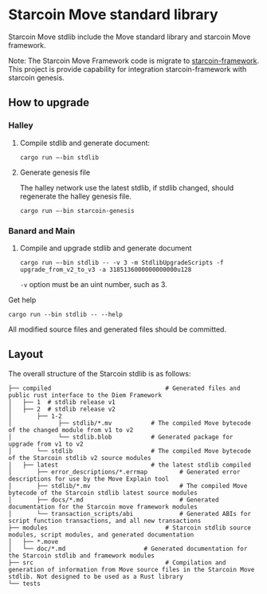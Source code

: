 # Starcoin Move standard library

Starcoin Move stdlib include the Move standard library and starcoin Move framework.

Note: The Starcoin Move Framework code is migrate to [starcoin-framework](https://github.com/starcoinorg/starcoin-framework/). This project is provide capability for integration starcoin-framework with starcoin genesis.

## How to upgrade 

### Halley 

1. Compile stdlib and generate document:

    ```shell
    cargo run —-bin stdlib
    ```

2. Generate genesis file

    The halley network use the latest stdlib, if stdlib changed, should regenerate the halley genesis file.

    ```shell
    cargo run —-bin starcoin-genesis
    ```

### Banard and Main

1. Compile and upgrade stdlib and generate document

    ```shell
    cargo run —-bin stdlib -- -v 3 -m StdlibUpgradeScripts -f upgrade_from_v2_to_v3 -a 3185136000000000000u128
    ```

    `-v` option must be an uint number, such as 3.

Get help

```shell
cargo run --bin stdlib -- --help
```

All modified source files and generated files should be committed.

## Layout
The overall structure of the Starcoin stdlib is as follows:

```
├── compiled                                # Generated files and public rust interface to the Diem Framework
│   ├── 1  # stdlib release v1
│   ├── 2  # stdlib release v2
│       ├── 1-2
│             ├── stdlib/*.mv           # The compiled Move bytecode of the changed module from v1 to v2
│             └── stdlib.blob           # Generated package for upgrade from v1 to v2
│       └── stdlib                      # The compiled Move bytecode of the Starcoin stdlib v2 source modules
│   ├── latest                          # the latest stdlib compiled
│       ├── error_descriptions/*.errmap         # Generated error descriptions for use by the Move Explain tool
│       ├── stdlib/*.mv                         # The compiled Move bytecode of the Starcoin stdlib latest source modules
│       ├── docs/*.md                           # Generated documentation for the Starcoin move framework modules
│       └── transaction_scripts/abi             # Generated ABIs for script function transactions, and all new transactions
├── modules                                 # Starcoin stdlib source modules, script modules, and generated documentation
│   ├── *.move
│   └── doc/*.md                      # Generated documentation for the Starcoin stdlib and framework modules
├── src                                     # Compilation and generation of information from Move source files in the Starcoin Move stdlib. Not designed to be used as a Rust library
└── tests
```
